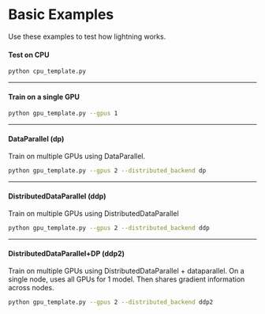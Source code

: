 # Basic Examples   
Use these examples to test how lightning works.   

#### Test on CPU  
```bash
python cpu_template.py
```

---   
#### Train on a single GPU
```bash
python gpu_template.py --gpus 1
```   

---    
#### DataParallel (dp)   
Train on multiple GPUs using DataParallel.

```bash
python gpu_template.py --gpus 2 --distributed_backend dp
```   

---
#### DistributedDataParallel (ddp)    

Train on multiple GPUs using DistributedDataParallel   
```bash
python gpu_template.py --gpus 2 --distributed_backend ddp
```

---
#### DistributedDataParallel+DP (ddp2)    

Train on multiple GPUs using DistributedDataParallel + dataparallel.
On a single node, uses all GPUs for 1 model. Then shares gradient information
across nodes.   
```bash
python gpu_template.py --gpus 2 --distributed_backend ddp2
```
